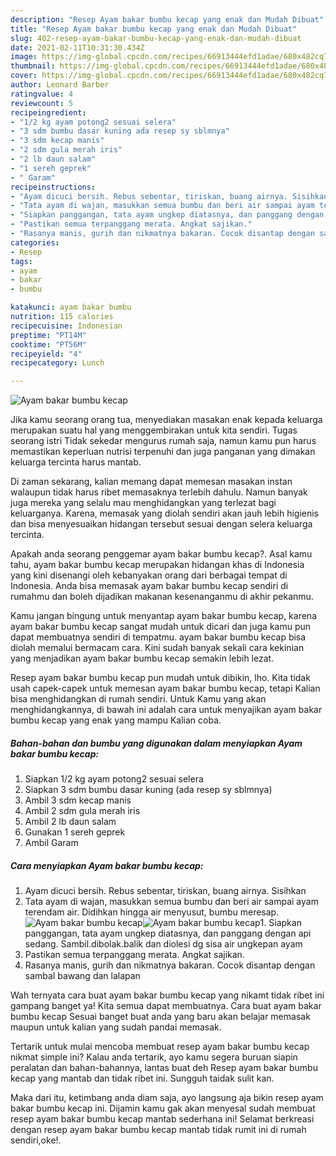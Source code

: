 ```yaml
---
description: "Resep Ayam bakar bumbu kecap yang enak dan Mudah Dibuat"
title: "Resep Ayam bakar bumbu kecap yang enak dan Mudah Dibuat"
slug: 402-resep-ayam-bakar-bumbu-kecap-yang-enak-dan-mudah-dibuat
date: 2021-02-11T10:31:30.434Z
image: https://img-global.cpcdn.com/recipes/66913444efd1adae/680x482cq70/ayam-bakar-bumbu-kecap-foto-resep-utama.jpg
thumbnail: https://img-global.cpcdn.com/recipes/66913444efd1adae/680x482cq70/ayam-bakar-bumbu-kecap-foto-resep-utama.jpg
cover: https://img-global.cpcdn.com/recipes/66913444efd1adae/680x482cq70/ayam-bakar-bumbu-kecap-foto-resep-utama.jpg
author: Leonard Barber
ratingvalue: 4
reviewcount: 5
recipeingredient:
- "1/2 kg ayam potong2 sesuai selera"
- "3 sdm bumbu dasar kuning ada resep sy sblmnya"
- "3 sdm kecap manis"
- "2 sdm gula merah iris"
- "2 lb daun salam"
- "1 sereh geprek"
- " Garam"
recipeinstructions:
- "Ayam dicuci bersih. Rebus sebentar, tiriskan, buang airnya. Sisihkan"
- "Tata ayam di wajan, masukkan semua bumbu dan beri air sampai ayam terendam air. Didihkan hingga air menyusut, bumbu meresap."
- "Siapkan panggangan, tata ayam ungkep diatasnya, dan panggang dengan api sedang. Sambil.dibolak.balik dan diolesi dg sisa air ungkepan ayam"
- "Pastikan semua terpanggang merata. Angkat sajikan."
- "Rasanya manis, gurih dan nikmatnya bakaran. Cocok disantap dengan sambal bawang dan lalapan"
categories:
- Resep
tags:
- ayam
- bakar
- bumbu

katakunci: ayam bakar bumbu 
nutrition: 115 calories
recipecuisine: Indonesian
preptime: "PT14M"
cooktime: "PT56M"
recipeyield: "4"
recipecategory: Lunch

---
```



![Ayam bakar bumbu kecap](https://img-global.cpcdn.com/recipes/66913444efd1adae/680x482cq70/ayam-bakar-bumbu-kecap-foto-resep-utama.jpg)

Jika kamu seorang orang tua, menyediakan masakan enak kepada keluarga merupakan suatu hal yang menggembirakan untuk kita sendiri. Tugas seorang istri Tidak sekedar mengurus rumah saja, namun kamu pun harus memastikan keperluan nutrisi terpenuhi dan juga panganan yang dimakan keluarga tercinta harus mantab.

Di zaman  sekarang, kalian memang dapat memesan masakan instan walaupun tidak harus ribet memasaknya terlebih dahulu. Namun banyak juga mereka yang selalu mau menghidangkan yang terlezat bagi keluarganya. Karena, memasak yang diolah sendiri akan jauh lebih higienis dan bisa menyesuaikan hidangan tersebut sesuai dengan selera keluarga tercinta. 



Apakah anda seorang penggemar ayam bakar bumbu kecap?. Asal kamu tahu, ayam bakar bumbu kecap merupakan hidangan khas di Indonesia yang kini disenangi oleh kebanyakan orang dari berbagai tempat di Indonesia. Anda bisa memasak ayam bakar bumbu kecap sendiri di rumahmu dan boleh dijadikan makanan kesenanganmu di akhir pekanmu.

Kamu jangan bingung untuk menyantap ayam bakar bumbu kecap, karena ayam bakar bumbu kecap sangat mudah untuk dicari dan juga kamu pun dapat membuatnya sendiri di tempatmu. ayam bakar bumbu kecap bisa diolah memalui bermacam cara. Kini sudah banyak sekali cara kekinian yang menjadikan ayam bakar bumbu kecap semakin lebih lezat.

Resep ayam bakar bumbu kecap pun mudah untuk dibikin, lho. Kita tidak usah capek-capek untuk memesan ayam bakar bumbu kecap, tetapi Kalian bisa menghidangkan di rumah sendiri. Untuk Kamu yang akan menghidangkannya, di bawah ini adalah cara untuk menyajikan ayam bakar bumbu kecap yang enak yang mampu Kalian coba.

<!--inarticleads1-->

##### Bahan-bahan dan bumbu yang digunakan dalam menyiapkan Ayam bakar bumbu kecap:

1. Siapkan 1/2 kg ayam potong2 sesuai selera
1. Siapkan 3 sdm bumbu dasar kuning (ada resep sy sblmnya)
1. Ambil 3 sdm kecap manis
1. Ambil 2 sdm gula merah iris
1. Ambil 2 lb daun salam
1. Gunakan 1 sereh geprek
1. Ambil  Garam




<!--inarticleads2-->

##### Cara menyiapkan Ayam bakar bumbu kecap:

1. Ayam dicuci bersih. Rebus sebentar, tiriskan, buang airnya. Sisihkan
1. Tata ayam di wajan, masukkan semua bumbu dan beri air sampai ayam terendam air. Didihkan hingga air menyusut, bumbu meresap.
<img src="https://img-global.cpcdn.com/steps/c4a06f101fa3c60a/160x128cq70/ayam-bakar-bumbu-kecap-langkah-memasak-2-foto.jpg" alt="Ayam bakar bumbu kecap"><img src="https://img-global.cpcdn.com/steps/f966b02f091a7561/160x128cq70/ayam-bakar-bumbu-kecap-langkah-memasak-2-foto.jpg" alt="Ayam bakar bumbu kecap">1. Siapkan panggangan, tata ayam ungkep diatasnya, dan panggang dengan api sedang. Sambil.dibolak.balik dan diolesi dg sisa air ungkepan ayam
1. Pastikan semua terpanggang merata. Angkat sajikan.
1. Rasanya manis, gurih dan nikmatnya bakaran. Cocok disantap dengan sambal bawang dan lalapan




Wah ternyata cara buat ayam bakar bumbu kecap yang nikamt tidak ribet ini gampang banget ya! Kita semua dapat membuatnya. Cara buat ayam bakar bumbu kecap Sesuai banget buat anda yang baru akan belajar memasak maupun untuk kalian yang sudah pandai memasak.

Tertarik untuk mulai mencoba membuat resep ayam bakar bumbu kecap nikmat simple ini? Kalau anda tertarik, ayo kamu segera buruan siapin peralatan dan bahan-bahannya, lantas buat deh Resep ayam bakar bumbu kecap yang mantab dan tidak ribet ini. Sungguh taidak sulit kan. 

Maka dari itu, ketimbang anda diam saja, ayo langsung aja bikin resep ayam bakar bumbu kecap ini. Dijamin kamu gak akan menyesal sudah membuat resep ayam bakar bumbu kecap mantab sederhana ini! Selamat berkreasi dengan resep ayam bakar bumbu kecap mantab tidak rumit ini di rumah sendiri,oke!.


